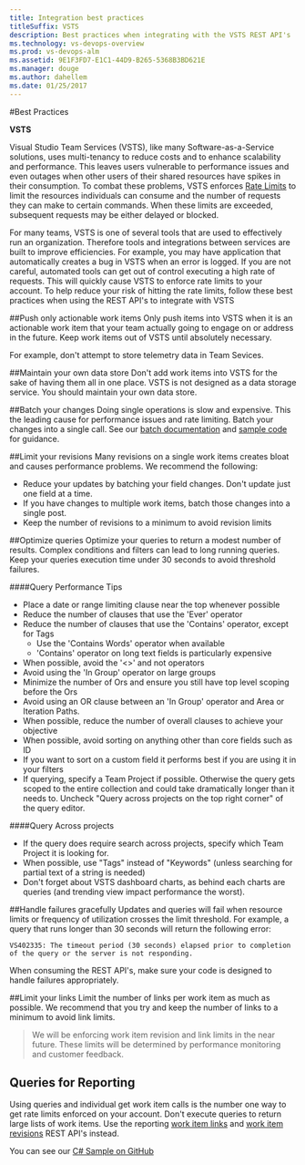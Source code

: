 ```yaml
---
title: Integration best practices
titleSuffix: VSTS 
description: Best practices when integrating with the VSTS REST API's
ms.technology: vs-devops-overview
ms.prod: vs-devops-alm
ms.assetid: 9E1F3FD7-E1C1-44D9-B265-5368B3BD621E
ms.manager: douge
ms.author: dahellem
ms.date: 01/25/2017
---
```


<!--- Supports FWLINK:  http://go.microsoft.com/fwlink/?LinkId=692096   --> 

#Best Practices

**VSTS**

Visual Studio Team Services (VSTS), like many Software-as-a-Service solutions, uses multi-tenancy to reduce costs and to enhance scalability and performance. This leaves users vulnerable to performance issues and even outages when other users of their shared resources have spikes in their consumption. To combat these problems, VSTS enforces [Rate Limits](./rate-limits.md) to limit the resources individuals can consume and the number of requests they can make to certain commands. When these limits are exceeded, subsequent requests may be either delayed or blocked. 

For many teams, VSTS is one of several tools that are used to effectively run an organization. Therefore tools and integrations between services are built to improve efficiencies. For example, you may have application that automatically creates a bug in VSTS when an error is logged. If you are not careful, automated tools can get out of control executing a high rate of requests. This will quickly cause VSTS to enforce rate limits to your account. To help reduce your risk of hitting the rate limits, follow these best practices when using the REST API's to integrate with VSTS

##Push only actionable work items
Only push items into VSTS when it is an actionable work item that your team actually going to engage on or address in the future. Keep work items out of VSTS until absolutely necessary. 

For example, don't attempt to store telemetry data in Team Sevices.

##Maintain your own data store
Don't add work items into VSTS for the sake of having them all in one place. VSTS is not designed as a data storage service. You should maintain your own data store.

##Batch your changes
Doing single operations is slow and expensive. This the leading cause for performance issues and rate limiting. Batch your changes into a single call. See our [batch documentation](https://visualstudio.com/integrate/api/wit/batch.md) and [sample code](https://visualstudio.com/integrate/api/wit/samples.md#create-a-user-story-and-a-child-task) for guidance.

##Limit your revisions
Many revisions on a single work items creates bloat and causes performance problems. We recommend the following:

* Reduce your updates by batching your field changes. Don't update just one field at a time.
* If you have changes to multiple work items, batch those changes into a single post.
* Keep the number of revisions to a minimum to avoid revision limits

##Optimize queries
Optimize your queries to return a modest number of results. Complex conditions and filters can lead to long running queries. Keep your queries execution time under 30 seconds to avoid threshold failures.

####Query Performance Tips
* Place a date or range limiting clause near the top whenever possible
* Reduce the number of clauses that use the 'Ever' operator
* Reduce the number of clauses that use the 'Contains' operator, except for Tags
    - Use the 'Contains Words' operator when available
    - 'Contains' operator on long text fields is particularly expensive
* When possible, avoid the '<>' and not operators
* Avoid using the 'In Group' operator on large groups
* Minimize the number of Ors and ensure you still have top level scoping before the Ors
* Avoid using an OR clause between an 'In Group' operator and Area or Iteration Paths.
* When possible, reduce the number of overall clauses to achieve your objective
* When possible, avoid sorting on anything other than core fields such as ID
* If you want to sort on a custom field it performs best if you are using it in your filters
* If querying, specify a Team Project if possible. Otherwise the query gets scoped to the entire collection and could take dramatically longer than it needs to. Uncheck "Query across projects on the top right corner" of the query editor.

####Query Across projects
* If the query does require search across projects, specify which Team Project it is looking for.
* When possible, use "Tags" instead of "Keywords" (unless searching for partial text of a string is needed)
* Don't forget about VSTS dashboard charts, as behind each charts are queries (and trending view impact performance the worst).

##Handle failures gracefully
Updates and queries will fail when resource limits or frequency of utilization crosses the limit threshold. For example, a query that runs longer than 30 seconds will return the following error:

```VS402335: The timeout period (30 seconds) elapsed prior to completion of the query or the server is not responding.```

When consuming the REST API's, make sure your code is designed to handle failures appropriately.

##Limit your links
Limit the number of links per work item as much as possible. We recommend that you try and keep the number of links to a minimum to avoid link limits.

> We will be enforcing work item revision and link limits in the near future. These limits will be determined by performance monitoring and customer feedback.

## Queries for Reporting
Using queries and individual get work item calls is the number one way to get rate limits enforced on your account. Don't execute queries to return large lists of work items. Use the reporting [work item links](https://www.visualstudio.com/docs/integrate/api/wit/reporting-work-item-links) and [work item revisions](https://www.visualstudio.com/en-us/integrate/api/wit/reporting-work-item-revisions) REST API's instead.

You can see our [C# Sample on GitHub](https://github.com/sferg-msft/vsts-wit-reporting-example)
